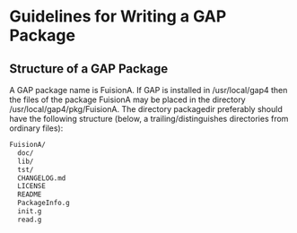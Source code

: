 # Guidelines for Writing a GAP Package

## Structure of a GAP Package

A GAP package name is FuisionA. If GAP is installed in /usr/local/gap4 then the files of the package FuisionA may be placed in the directory /usr/local/gap4/pkg/FuisionA. The directory packagedir preferably should have the following structure (below, a trailing/distinguishes directories from ordinary files):

```cmd
FuisionA/
  doc/
  lib/
  tst/
  CHANGELOG.md
  LICENSE
  README
  PackageInfo.g
  init.g
  read.g
```